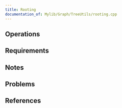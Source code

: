 ```yaml
---
title: Rooting
documentation_of: Mylib/Graph/TreeUtils/rooting.cpp
---
```


## Operations

## Requirements

## Notes

## Problems

## References
